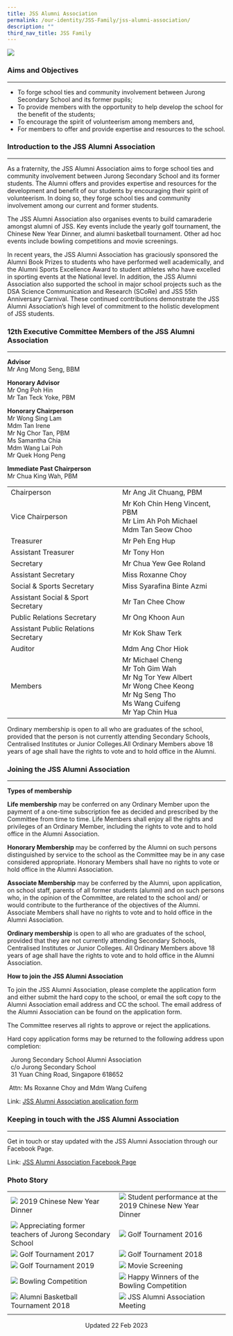 ```yaml
---
title: JSS Alumni Association
permalink: /our-identity/JSS-Family/jss-alumni-association/
description: ""
third_nav_title: JSS Family
---
```

![](/images/JSS%20Alumni%202019.jpg)

### Aims and Objectives
-------------------

*   To forge school ties and community involvement between Jurong Secondary School and its former pupils;
*   To provide members with the opportunity to help develop the school for the benefit of the students;
*   To encourage the spirit of volunteerism among members and,
*   For members to offer and provide expertise and resources to the school.

### Introduction to the JSS Alumni Association
------------------------------------------

As a fraternity, the JSS Alumni Association aims to forge school ties and community involvement between Jurong Secondary School and its former students. The Alumni offers and provides expertise and resources for the development and benefit of our students by encouraging their spirit of volunteerism. In doing so, they forge school ties and community involvement among our current and former students.

  

The JSS Alumni Association also organises events to build camaraderie amongst alumni of JSS. Key events include the yearly golf tournament, the Chinese New Year Dinner, and alumni basketball tournament. Other ad hoc events include bowling competitions and movie screenings.

  

In recent years, the JSS Alumni Association has graciously sponsored the Alumni Book Prizes to students who have performed well academically, and the Alumni Sports Excellence Award to student athletes who have excelled in sporting events at the National level. In addition, the JSS Alumni Association also supported the school in major school projects such as the DSA Science Communication and Research (SCoRe) and JSS 55th Anniversary Carnival. These continued contributions demonstrate the JSS Alumni Association’s high level of commitment to the holistic development of JSS students.

### 12th Executive Committee Members of the JSS Alumni Association
--------------------------------------------------------------

**Advisor**<br>
Mr Ang Mong Seng, BBM

  

**Honorary Advisor**<br>
Mr Ong Poh Hin
<br>Mr Tan Teck Yoke, PBM

  

**Honorary Chairperson**<br>
Mr Wong Sing Lam<br>
Mdm Tan Irene<br>
Mr Ng Chor Tan, PBM<br>
Ms Samantha Chia<br>
Mdm Wang Lai Poh<br>
Mr Quek Hong Peng

  

**Immediate Past Chairperson**<br>
Mr Chua King Wah, PBM



|  |  | |
| -------- | -------- | -------- |
| Chairperson    | Mr Ang Jit Chuang, PBM  |  |
| Vice Chairperson   |  Mr Koh Chin Heng Vincent, PBM<br>Mr Lim Ah Poh Michael<br> Mdm Tan Seow Choo |  |
| Treasurer   | Mr Peh Eng Hup |  |
| Assistant Treasurer| Mr Tony Hon |  |
| Secretary| Mr Chua Yew Gee Roland|  |
| Assistant Secretary| Miss Roxanne Choy |  |
| Social & Sports Secretary| Miss Syarafina Binte Azmi |  |
| Assistant Social & Sport Secretary| Mr Tan Chee Chow |  |
| Public Relations Secretary| Mr Ong Khoon Aun |  |
| Assistant Public Relations Secretary| Mr Kok Shaw Terk |  |
|Auditor| Mdm Ang Chor Hiok|  |
| Members| Mr Michael Cheng<br>Mr Toh Gim Wah<br>Mr Ng Tor Yew Albert<br>Mr Wong Chee Keong<br>Mr Ng Seng Tho<br>Ms Wang Cuifeng<br>Mr Yap Chin Hua |  |

Ordinary membership is open to all who are graduates of the school, provided that the person is not currently attending Secondary Schools, Centralised Institutes or Junior Colleges.All Ordinary Members above 18 years of age shall have the rights to vote and to hold office in the Alumni.

### Joining the JSS Alumni Association
----------------------------------

**Types of membership**

  

**Life membership** may be conferred on any Ordinary Member upon the payment of a one-time subscription fee as decided and prescribed by the Committee from time to time. Life Members shall enjoy all the rights and privileges of an Ordinary Member, including the rights to vote and to hold office in the Alumni Association.

  

**Honorary Membership** may be conferred by the Alumni on such persons distinguished by service to the school as the Committee may be in any case considered appropriate. Honorary Members shall have no rights to vote or hold office in the Alumni Association.

  

**Associate Membership** may be conferred by the Alumni, upon application, on school staff, parents of all former students (alumni) and on such persons who, in the opinion of the Committee, are related to the school and/ or would contribute to the furtherance of the objectives of the Alumni. Associate Members shall have no rights to vote and to hold office in the Alumni Association.

  

**Ordinary membership** is open to all who are graduates of the school, provided that they are not currently attending Secondary Schools, Centralised Institutes or Junior Colleges. All Ordinary Members above 18 years of age shall have the rights to vote and to hold office in the Alumni Association.

  

**How to join the JSS Alumni Association**

  

To join the JSS Alumni Association, please complete the application form and either submit the hard copy to the school, or email the soft copy to the Alumni Association email address and CC the school. The email address of the Alumni Association can be found on the application form.

  

The Committee reserves all rights to approve or reject the applications.

  

Hard copy application forms may be returned to the following address upon completion:

  

  Jurong Secondary School Alumni Association<br>
  c/o Jurong Secondary School<br>
  31 Yuan Ching Road, Singapore 618652  

 Attn: Ms Roxanne Choy and Mdm Wang Cuifeng

Link: [JSS Alumni Association application form](https://jurongsec.moe.edu.sg/qql/slot/u184/JSS%202022/About%20Us/JSS%20Family/JSS%20Alumni%20Association/Application_form_JSSAA%20.pdf)

### Keeping in touch with the JSS Alumni Association
------------------------------------------------

Get in touch or stay updated with the JSS Alumni Association through our Facebook Page.

  

Link: [JSS Alumni Association Facebook Page](https://www.facebook.com/Jurong-Secondary-School-Alumni-Association-171815156192778/)

### Photo Story

|  |  |
| -------- | -------- |
| ![](/images/Alumni%201.jpg) 2019 Chinese New Year Dinner | ![](/images/Alumni%202.jpg) Student performance at the 2019 Chinese New Year Dinner | 
| ![](/images/Alumni%203.jpg) Appreciating former teachers of Jurong Secondary School | ![](/images/Alumni%204.jpg) Golf Tournament 2016 |
| ![](/images/Alumni%205.jpg) Golf Tournament 2017 | ![](/images/Alumni%206.jpg) Golf Tournament 2018 |
| ![](/images/Alumni%207.jpg) Golf Tournament 2019 | ![](/images/Alumni%208.jpg) Movie Screening | 
| ![](/images/Alumni%209.jpg) Bowling Competition | ![](/images/Alumni%2010.jpg) Happy Winners of the Bowling Competition |
| ![](/images/Alumni%2011.jpg) Alumni Basketball Tournament 2018 | ![](/images/Alumni%2012.jpg) JSS Alumni Association Meeting | 
| | |

<center> Updated 22 Feb 2023 </center>